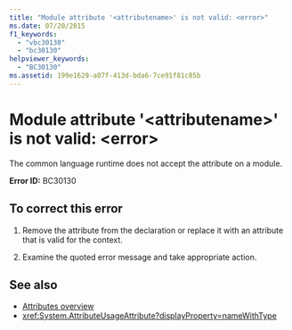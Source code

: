 ```yaml
---
title: "Module attribute '<attributename>' is not valid: <error>"
ms.date: 07/20/2015
f1_keywords: 
  - "vbc30130"
  - "bc30130"
helpviewer_keywords: 
  - "BC30130"
ms.assetid: 199e1629-a07f-413d-bda6-7ce91f81c85b
---
```

# Module attribute '\<attributename>' is not valid: \<error>
The common language runtime does not accept the attribute on a module.

**Error ID:** BC30130

## To correct this error

1. Remove the attribute from the declaration or replace it with an attribute that is valid for the context.

2. Examine the quoted error message and take appropriate action.

## See also

- [Attributes overview](~/docs/visual-basic/programming-guide/concepts/attributes/index.md)
- <xref:System.AttributeUsageAttribute?displayProperty=nameWithType>

